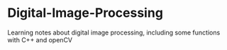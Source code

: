 # Digital-Image-Processing
Learning notes about digital image processing, including some functions with C++ and openCV
